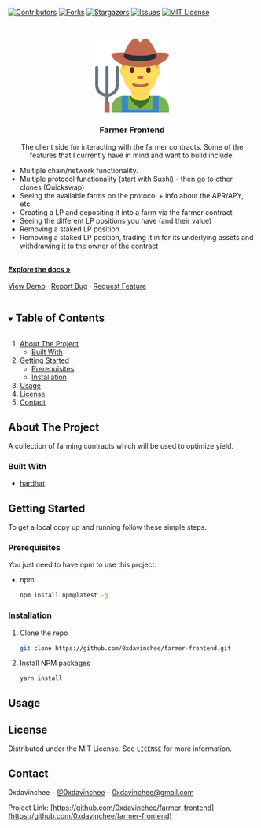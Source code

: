 <!-- PROJECT SHIELDS -->
<!--
*** I'm using markdown "reference style" links for readability.
*** Reference links are enclosed in brackets [ ] instead of parentheses ( ).
*** See the bottom of this document for the declaration of the reference variables
*** for contributors-url, forks-url, etc. This is an optional, concise syntax you may use.
*** https://www.markdownguide.org/basic-syntax/#reference-style-links
-->

[![Contributors][contributors-shield]][contributors-url]
[![Forks][forks-shield]][forks-url]
[![Stargazers][stars-shield]][stars-url]
[![Issues][issues-shield]][issues-url]
[![MIT License][license-shield]][license-url]

<!-- PROJECT LOGO -->
<br />
<p align="center">
  <a href="https://github.com/0xdavinchee/farmer-frontend">
    <img src="images/logo.png" alt="Logo" width="150">
  </a>

  <h3 align="center">Farmer Frontend</h3>

  <p align="center">
    The client side for interacting with the farmer contracts. Some of the features that I currently have in mind and want to build include:
    <ul>
      <li>Multiple chain/network functionality.</li>
      <li>Multiple protocol functionality (start with Sushi) - then go to other clones (Quickswap)</li>
      <li>Seeing the available farms on the protocol + info about the APR/APY, etc.</li>
      <li>Creating a LP and depositing it into a farm via the farmer contract</li>
      <li>Seeing the different LP positions you have (and their value)</li>
      <li>Removing a staked LP position</li>
      <li>Removing a staked LP position, trading it in for its underlying assets and withdrawing it to the owner of the contract</li>
    </ul>
    <br />
    <a href="https://github.com/0xdavinchee/farmer-frontend"><strong>Explore the docs »</strong></a>
    <br />
    <br />
    <a href="https://github.com/0xdavinchee/farmer-frontend">View Demo</a>
    ·
    <a href="https://github.com/0xdavinchee/farmer-frontend/issues">Report Bug</a>
    ·
    <a href="https://github.com/0xdavinchee/farmer-frontend/issues">Request Feature</a>
  </p>
</p>

<!-- TABLE OF CONTENTS -->
<details open="open">
  <summary><h2 style="display: inline-block">Table of Contents</h2></summary>
  <ol>
    <li>
      <a href="#about-the-project">About The Project</a>
      <ul>
        <li><a href="#built-with">Built With</a></li>
      </ul>
    </li>
    <li>
      <a href="#getting-started">Getting Started</a>
      <ul>
        <li><a href="#prerequisites">Prerequisites</a></li>
        <li><a href="#installation">Installation</a></li>
      </ul>
    </li>
    <li><a href="#usage">Usage</a></li>
    <li><a href="#license">License</a></li>
    <li><a href="#contact">Contact</a></li>
  </ol>
</details>

<!-- ABOUT THE PROJECT -->

## About The Project

<!-- [![Product Name Screen Shot][product-screenshot]](https://example.com) -->

A collection of farming contracts which will be used to optimize yield.

### Built With

-   [hardhat](https://hardhat.org)

<!-- GETTING STARTED -->

## Getting Started

To get a local copy up and running follow these simple steps.

### Prerequisites

You just need to have npm to use this project.

-   npm
    ```sh
    npm install npm@latest -g
    ```

### Installation

1. Clone the repo
    ```sh
    git clone https://github.com/0xdavinchee/farmer-frontend.git
    ```
2. Install NPM packages
    ```sh
    yarn install
    ```

<!-- USAGE EXAMPLES -->

## Usage

<!-- LICENSE -->

## License

Distributed under the MIT License. See `LICENSE` for more information.

<!-- CONTACT -->

## Contact

0xdavinchee - [@0xdavinchee](https://twitter.com/0xdavinchee) - 0xdavinchee@gmail.com

Project Link: [https://github.com/0xdavinchee/farmer-frontend](https://github.com/0xdavinchee/farmer-frontend)

<!-- MARKDOWN LINKS & IMAGES -->
<!-- https://www.markdownguide.org/basic-syntax/#reference-style-links -->

[contributors-shield]: https://img.shields.io/github/contributors/0xdavinchee/farmer-frontend.svg?style=for-the-badge
[contributors-url]: https://github.com/0xdavinchee/farmer-frontend/graphs/contributors
[forks-shield]: https://img.shields.io/github/forks/0xdavinchee/farmer-frontend.svg?style=for-the-badge
[forks-url]: https://github.com/0xdavinchee/farmer-frontend/network/members
[stars-shield]: https://img.shields.io/github/stars/0xdavinchee/farmer-frontend.svg?style=for-the-badge
[stars-url]: https://github.com/0xdavinchee/farmer-frontend/stargazers
[issues-shield]: https://img.shields.io/github/issues/0xdavinchee/farmer-frontend.svg?style=for-the-badge
[issues-url]: https://github.com/0xdavinchee/farmer-frontend/issues
[license-shield]: https://img.shields.io/github/license/0xdavinchee/farmer-frontend.svg?style=for-the-badge
[license-url]: https://github.com/0xdavinchee/farmer-frontend/blob/master/LICENSE.txt
[linkedin-shield]: https://img.shields.io/badge/-LinkedIn-black.svg?style=for-the-badge&logo=linkedin&colorB=555
